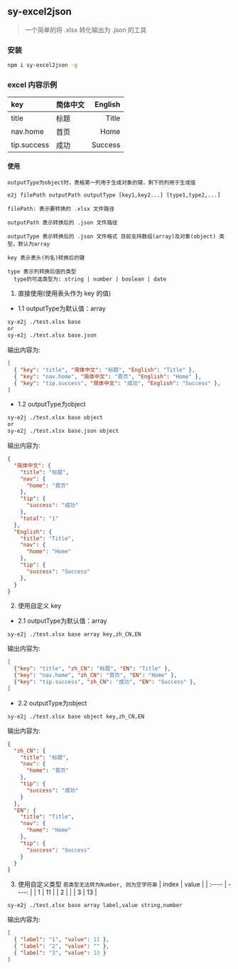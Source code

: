 ## sy-excel2json

> 一个简单的将 .xlsx 转化输出为 .json 的工具

### 安装

```bash
npm i sy-excel2json -g
```

### excel 内容示例

| key         |  简体中文  | English      |
| :------     | --------   | ----------: |
| title       |   标题     |  Title       |
| nav.home    |   首页     |  Home        |
| tip.success |   成功     |  Success     |

#### 使用
``` outputType为object时，表格第一列用于生成对象的键，剩下的列用于生成值  ```

```base
e2j filePath outputPath outputType [key1,key2...] [type1,type2,...]

filePath: 表示要转换的 .xlsx 文件路径

outputPath 表示转换后的 .json 文件路径

outputType 表示转换后的 .json 文件格式 目前支持数组(array)及对象(object) 类型，默认为array

key 表示表头(列名)转换后的键

type 表示列转换后值的类型
  type的可选类型为: string | number | boolean | date
```

1. 直接使用(使用表头作为 key 的值)
- 1.1 outputType为默认值：array
```bash
sy-e2j ./test.xlsx base
or
sy-e2j ./test.xlsx base.json
```

输出内容为:

```json
[
  { "key": "title", "简体中文": "标题", "English": "Title" },
  { "key": "nav.home", "简体中文": "首页", "English": "Home" },
  { "key": "tip.success", "简体中文": "成功", "English": "Success" },
]
```
- 1.2 outputType为object
```bash
sy-e2j ./test.xlsx base object
or
sy-e2j ./test.xlsx base.json object
```
输出内容为:
```json
{
  "简体中文": {
    "title": "标题",
    "nav": {
      "home": "首页"
    },
    "tip": {
      "success": "成功"
    },
    "total": "1"
  },
  "English": {
    "title": "Title",
    "nav": {
      "home": "Home"
    },
    "tip": {
      "success": "Success"
    },
  }
}
```


2. 使用自定义 key

- 2.1 outputType为默认值：array

```base
sy-e2j ./test.xlsx base array key,zh_CN,EN
```

输出内容为:

```json
[
  {"key": "title", "zh_CN": "标题", "EN": "Title" },
  {"key": "nav.home", "zh_CN": "首页", "EN": "Home" },
  {"key": "tip.success", "zh_CN": "成功", "EN": "Success" },
]
```

- 2.2 outputType为object
```base
sy-e2j ./test.xlsx base object key,zh_CN,EN
```

输出内容为:

```json
{
  "zh_CN": {
    "title": "标题",
    "nav": {
      "home": "首页"
    },
    "tip": {
      "success": "成功"
    }
  },
  "EN": {
    "title": "Title",
    "nav": {
      "home": "Home"
    },
    "tip": {
      "success": "Success"
    }
  }
}
```

3. 使用自定义类型
``` 若类型无法转为Number, 则为空字符串 ```
| index | value |
| :---- | ----: |
| 1     |    11 |
| 2     |       |
| 3     |    13 |

```base
sy-e2j ./test.xlsx base array label,value string,number
```

输出内容为:

```json
[
  { "label": "1", "value": 11 },
  { "label": "2", "value": "" },
  { "label": "3", "value": 13 }
]
```